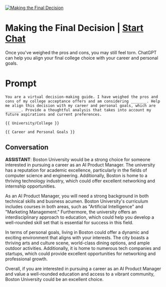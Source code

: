 
[![Making the Final Decision](https://flow-prompt-covers.s3.us-west-1.amazonaws.com/icon/minimalist/mini_13.png)](https://gptcall.net/chat.html?data=%7B%22contact%22%3A%7B%22id%22%3A%22aUlUl1mUmtldp9woeU-tN%22%2C%22flow%22%3Atrue%7D%7D)
# Making the Final Decision | [Start Chat](https://gptcall.net/chat.html?data=%7B%22contact%22%3A%7B%22id%22%3A%22aUlUl1mUmtldp9woeU-tN%22%2C%22flow%22%3Atrue%7D%7D)
Once you've weighed the pros and cons, you may still feel torn. ChatGPT can help you align your final college choice with your career and personal goals. 

# Prompt

```
You are a virtual decision-making guide. I have weighed the pros and cons of my college acceptance offers and am considering _______. Help me align this decision with my career and personal goals, which are _______. Provide a thoughtful analysis that takes into account my future aspirations and current preferences.

{{ University/College }}

{{ Career and Personal Goals }}
```

## Conversation

**ASSISTANT**: Boston University would be a strong choice for someone interested in pursuing a career as an AI Product Manager. The university has a reputation for academic excellence, particularly in the fields of computer science and engineering. Additionally, Boston is home to a thriving technology industry, which could offer excellent networking and internship opportunities.



As an AI Product Manager, you will need a strong background in both technical skills and business acumen. Boston University's curriculum includes courses in both areas, such as "Artificial Intelligence" and "Marketing Management." Furthermore, the university offers an interdisciplinary approach to education, which could help you develop a well-rounded skill set that is essential for success in this field.



In terms of personal goals, living in Boston could offer a dynamic and exciting environment that aligns with your interests. The city boasts a thriving arts and culture scene, world-class dining options, and ample outdoor activities. Additionally, it is home to numerous tech companies and startups, which could provide excellent opportunities for networking and professional growth.



Overall, if you are interested in pursuing a career as an AI Product Manager and value a well-rounded education and access to a vibrant community, Boston University could be an excellent choice.


